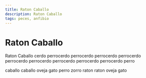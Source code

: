 ```yaml
---
title: Raton Caballo
description: Raton Caballo
tags: peces, anfibio
---
```


# Raton Caballo

Raton Caballo cerdo perrocerdo perrocerdo perrocerdo perrocerdo perrocerdo perrocerdo perrocerdo perrocerdo perrocerdo perro

caballo caballo oveja gato perro zorro raton raton oveja gato